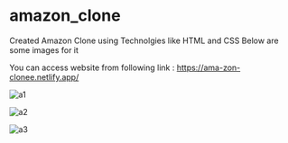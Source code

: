 # amazon_clone

Created Amazon Clone using Technolgies like HTML and CSS
Below are some images for it 

You can access website from following link : 
https://ama-zon-clonee.netlify.app/


![a1](https://github.com/Sid-2503/amazon_clone/assets/89977643/83d85087-c118-4e73-94df-e3de9c4780c4)



![a2](https://github.com/Sid-2503/amazon_clone/assets/89977643/92eaca3f-4641-421e-86eb-d6bb56f6dad9)



![a3](https://github.com/Sid-2503/amazon_clone/assets/89977643/70ceb288-7513-4c6f-ae3d-1badd7cd5a8c)
